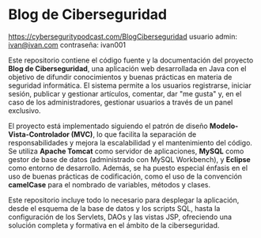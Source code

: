
# Blog de Ciberseguridad

https://cyberseguritypodcast.com/BlogCiberseguridad
usuario admin: ivan@ivan.com
contraseña: ivan001

Este repositorio contiene el código fuente y la documentación del proyecto **Blog de Ciberseguridad**, una aplicación web desarrollada en Java con el objetivo de difundir conocimientos y buenas prácticas en materia de seguridad informática. El sistema permite a los usuarios registrarse, iniciar sesión, publicar y gestionar artículos, comentar, dar "me gusta" y, en el caso de los administradores, gestionar usuarios a través de un panel exclusivo.

El proyecto está implementado siguiendo el patrón de diseño **Modelo-Vista-Controlador (MVC)**, lo que facilita la separación de responsabilidades y mejora la escalabilidad y el mantenimiento del código. Se utiliza **Apache Tomcat** como servidor de aplicaciones, **MySQL** como gestor de base de datos (administrado con MySQL Workbench), y **Eclipse** como entorno de desarrollo. Además, se ha puesto especial énfasis en el uso de buenas prácticas de codificación, como el uso de la convención **camelCase** para el nombrado de variables, métodos y clases.

Este repositorio incluye todo lo necesario para desplegar la aplicación, desde el esquema de la base de datos y los scripts SQL, hasta la configuración de los Servlets, DAOs y las vistas JSP, ofreciendo una solución completa y formativa en el ámbito de la ciberseguridad.
